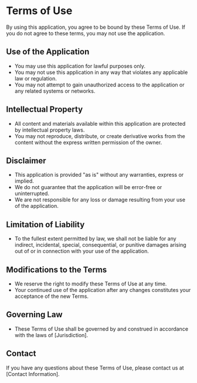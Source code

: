 # Terms of Use

By using this application, you agree to be bound by these Terms of Use. If you do not agree to these terms, you may not use the application.

## Use of the Application

- You may use this application for lawful purposes only.
- You may not use this application in any way that violates any applicable law or regulation.
- You may not attempt to gain unauthorized access to the application or any related systems or networks.

## Intellectual Property

- All content and materials available within this application are protected by intellectual property laws.
- You may not reproduce, distribute, or create derivative works from the content without the express written permission of the owner.

## Disclaimer

- This application is provided "as is" without any warranties, express or implied.
- We do not guarantee that the application will be error-free or uninterrupted.
- We are not responsible for any loss or damage resulting from your use of the application.

## Limitation of Liability

- To the fullest extent permitted by law, we shall not be liable for any indirect, incidental, special, consequential, or punitive damages arising out of or in connection with your use of the application.

## Modifications to the Terms

- We reserve the right to modify these Terms of Use at any time.
- Your continued use of the application after any changes constitutes your acceptance of the new Terms.

## Governing Law

- These Terms of Use shall be governed by and construed in accordance with the laws of [Jurisdiction].

## Contact

If you have any questions about these Terms of Use, please contact us at [Contact Information].
